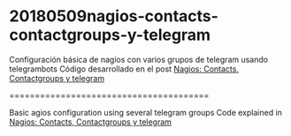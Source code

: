 # 20180509nagios-contacts-contactgroups-y-telegram

Configuración básica de nagios con varios grupos de telegram usando telegrambots
Código desarrollado en el post [Nagios: Contacts, Contactgroups y telegram](https://p.caldentey.org/2018/05/09/nagios-contacts-contactgroups-y-telegram/)

 =======================================

Basic agios configuration using several telegram groups
Code explained in [Nagios: Contacts, Contactgroups y telegram](https://p.caldentey.org/2018/05/09/nagios-contacts-contactgroups-y-telegram/)
